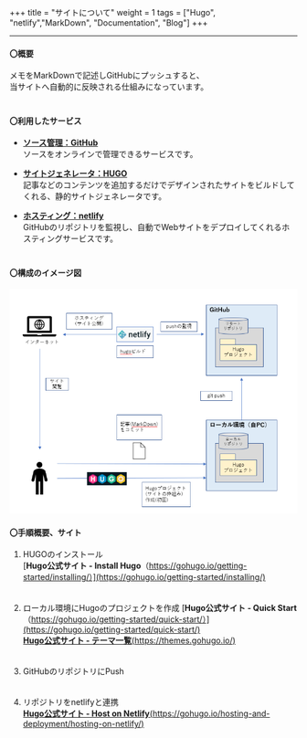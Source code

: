 +++
title = "サイトについて"
weight = 1
tags = ["Hugo", "netlify","MarkDown", "Documentation", "Blog"] 
+++

---

#### **〇概要**  

メモをMarkDownで記述しGitHubにプッシュすると、  
当サイトへ自動的に反映される仕組みになっています。  
　  

#### **〇利用したサービス**

  * **[ソース管理：GitHub](https://github.co.jp/)**  
    ソースをオンラインで管理できるサービスです。  

  + **[サイトジェネレータ：HUGO](https://gohugo.io/)**  
    記事などのコンテンツを追加するだけでデザインされたサイトをビルドしてくれる、静的サイトジェネレータです。  

  + **[ホスティング：netlify](https://www.netlify.com/)**  
    GitHubのリポジトリを監視し、自動でWebサイトをデプロイしてくれるホスティングサービスです。
　  
　

#### **〇構成のイメージ図**
![picture 1](../../images/f0a935cfed334d653c663a315ffba036cbb6416b56b655406cf2264f75e3a518.png)  

#### **〇手順概要、サイト**

  1. HUGOのインストール  
     [**Hugo公式サイト - Install Hugo**（https://gohugo.io/getting-started/installing/）](https://gohugo.io/getting-started/installing/)  
    　

  2. ローカル環境にHugoのプロジェクトを作成
     [**Hugo公式サイト - Quick Start**（https://gohugo.io/getting-started/quick-start/）](https://gohugo.io/getting-started/quick-start/)  
    [**Hugo公式サイト - テーマ一覧**(https://themes.gohugo.io/)](https://themes.gohugo.io/)  
　
  3. GitHubのリポジトリにPush  
  　
  4. リポジトリをnetlifyと連携  
    [**Hugo公式サイト - Host on Netlify**(https://gohugo.io/hosting-and-deployment/hosting-on-netlify/)](https://gohugo.io/hosting-and-deployment/hosting-on-netlify/)

